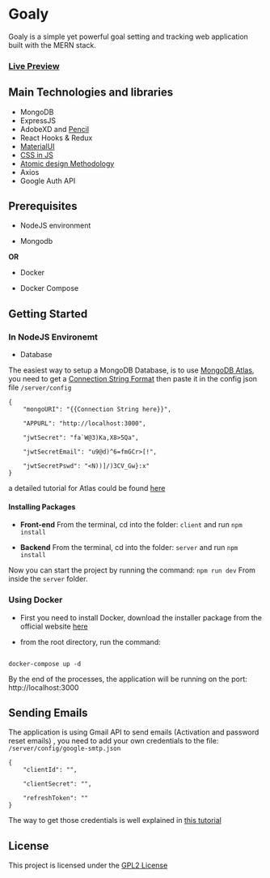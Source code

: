 # Goaly

Goaly is a simple yet powerful goal setting and tracking web application built with the MERN stack.

### [Live Preview](https://goaly.douara.me)

## Main Technologies and libraries

- MongoDB
- ExpressJS
- AdobeXD and [Pencil](https://pencil.evolus.vn/)
- React Hooks & Redux
- [MaterialUI](https://material-ui.com/)
- [CSS in JS](https://cssinjs.org/?v=v10.1.1)
- [Atomic design Methodology](https://atomicdesign.bradfrost.com/chapter-2/)
- Axios
- Google Auth API

## Prerequisites

- NodeJS environment

- Mongodb

**OR**

- Docker

- Docker Compose

## Getting Started

### In NodeJS Environemt

- Database

The easiest way to setup a MongoDB Database, is to use [MongoDB Atlas](https://www.mongodb.com/cloud/atlas), you need to get a [Connection String Format](https://docs.mongodb.com/manual/reference/connection-string/) then paste it in the config json file `/server/config`

```
{
	"mongoURI": "{{Connection String here}}",

    "APPURL": "http://localhost:3000",

	"jwtSecret": "fa`W@3)Ka,X8>5Qa",

	"jwtSecretEmail": "u9@d)^6=fmGCr>[!",

	"jwtSecretPswd": "<N))]/)3CV_Gw}:x"
}
```

a detailed tutorial for Atlas could be found [here](https://docs.atlas.mongodb.com/getting-started/)

#### Installing Packages

- **Front-end**
  From the terminal, cd into the folder: `client` and run `npm install`

- **Backend**
  From the terminal, cd into the folder: `server` and run `npm install`

Now you can start the project by running the command: `npm run dev`
From inside the `server` folder.

### Using Docker

- First you need to install Docker, download the installer package from the official website [here](https://www.docker.com/products/docker-desktop)

- from the root directory, run the command:

```

docker-compose up -d

```

By the end of the processes, the application will be running on the port: http://localhost:3000

## Sending Emails

The application is using Gmail API to send emails (Activation and password reset emails) , you need to add your own credentials to the file: `/server/config/google-smtp.json`

```
{
	"clientId": "",

	"clientSecret": "",

	"refreshToken": ""
}
```

The way to get those credentials is well explained in [this tutorial](https://codeburst.io/sending-an-email-using-nodemailer-gmail-7cfa0712a799)

## License

This project is licensed under the [GPL2 License](https://github.com/DOUARA/goaly/blob/master/Licence)
